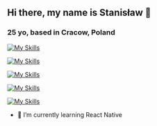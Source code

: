 ## Hi there, my name is Stanisław 👋
### 25 yo, based in Cracow, Poland

[![My Skills](https://skills.thijs.gg/icons?i=js,html,css)](https://skills.thijs.gg)

[![My Skills](https://skills.thijs.gg/icons?i=mongodb,mysql,supabase)](https://skills.thijs.gg)

[![My Skills](https://skills.thijs.gg/icons?i=nextjs,react,nodejs)](https://skills.thijs.gg)

[![My Skills](https://skills.thijs.gg/icons?i=tailwind,ts,docker)](https://skills.thijs.gg)

[![My Skills](https://skills.thijs.gg/icons?i=figma,materialui,git)](https://skills.thijs.gg)

- 🌱 I’m currently learning React Native

<!--
**stanleyoos/stanleyoos** is a ✨ _special_ ✨ repository because its `README.md` (this file) appears on your GitHub profile.

Here are some ideas to get you started:

- 🔭 I’m currently working on ...
- 🌱 I’m currently learning ...
- 👯 I’m looking to collaborate on ...
- 🤔 I’m looking for help with ...
- 💬 Ask me about ...
- 📫 How to reach me: ...
- 😄 Pronouns: ...
- ⚡ Fun fact: ...
-->
